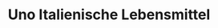 ---
title: "Uno Italienische Lebensmittel"
url: /hamburg/uno-italienische-lebensmittel/
shop: Supermarkt
---